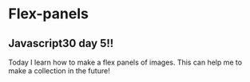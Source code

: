 # Flex-panels

## Javascript30 day 5!!

Today I learn how to make a flex panels of images. This can help me to make a collection in the future!
